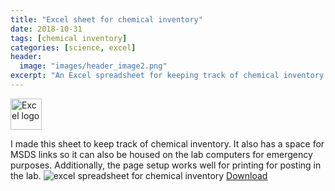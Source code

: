 ```yaml
---
title: "Excel sheet for chemical inventory"
date: 2018-10-31
tags: [chemical inventory]
categories: [science, excel]
header:
  image: "images/header_image2.png"
excerpt: "An Excel spreadsheet for keeping track of chemical inventory. It's rather basic but lends itself well to print and digital records. "
---
```

<img src="{{ site.url }}{{site.baseurl }}/images/Excellogo.png" alt="Excel logo" width="50"/>

I made this sheet to keep track of chemical inventory. It also has a space for MSDS links so it can also be housed on the lab computers for emergency purposes. Additionally, the page setup works well for printing for posting in the lab.
<img src="{{ site.url }}{{site.baseurl }}/images/science/chemical_inventory.png" alt="excel spreadsheet for chemical inventory">
[Download](https://github.com/scotttmoen/Science)
